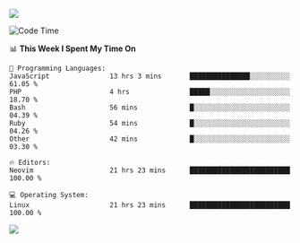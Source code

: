 <!-- [![Top Langs](https://github-readme-stats.vercel.app/api/top-langs/?username=gagahsyuja&theme=dracula&hide_border=true&border_radius=7)](https://github.com/anuraghazra/github-readme-stats) -->

![](https://komarev.com/ghpvc/?username=gagahsyuja&color=orange)

<!--START_SECTION:waka-->
![Code Time](http://img.shields.io/badge/Code%20Time-1%2C642%20hrs%2023%20mins-blue)

📊 **This Week I Spent My Time On** 

```text
💬 Programming Languages: 
JavaScript               13 hrs 3 mins       ███████████████░░░░░░░░░░   61.05 % 
PHP                      4 hrs               █████░░░░░░░░░░░░░░░░░░░░   18.70 % 
Bash                     56 mins             █░░░░░░░░░░░░░░░░░░░░░░░░   04.39 % 
Ruby                     54 mins             █░░░░░░░░░░░░░░░░░░░░░░░░   04.26 % 
Other                    42 mins             █░░░░░░░░░░░░░░░░░░░░░░░░   03.30 % 

🔥 Editors: 
Neovim                   21 hrs 23 mins      █████████████████████████   100.00 % 

💻 Operating System: 
Linux                    21 hrs 23 mins      █████████████████████████   100.00 % 
```


<!--END_SECTION:waka-->

![](https://hit.yhype.me/github/profile?account_id=96577465)
